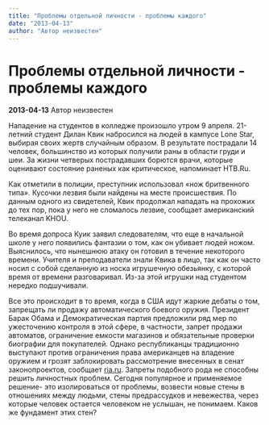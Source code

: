 ```yaml
---
title: "Проблемы отдельной личности - проблемы каждого"
date: "2013-04-13"
author: "Автор неизвестен"
---
```


# Проблемы отдельной личности - проблемы каждого

**2013-04-13** Автор неизвестен

Нападение на студентов в колледже произошло утром 9 апреля. 21-летний студент Дилан Квик набросился на людей в кампусе Lone Star, выбирая своих жертв случайным образом. В результате пострадали 14 человек, большинство из которых получили раны в области груди и шеи. За жизни четверых пострадавших борются врачи, которые оценивают состояние раненых как критическое, напоминает НТВ.Ru.

Как отметили в полиции, преступник использовал «нож бритвенного типа». Кусочки лезвия были найдены на месте происшествия. По данным одного из свидетелей, Квик продолжал нападать на прохожих до тех пор, пока у него не сломалось лезвие, сообщает американский телеканал KHOU.

Во время допроса Куик заявил следователям, что еще в начальной школе у него появились фантазии о том, как он убивает людей ножом. Выяснилось, что нынешнюю атаку он готовил в течение некоторого времени. Учителя и преподаватели знали Квика в лицо, так как он часто носил с собой сделанную из носка игрушечную обезьянку, с которой время от времени разговаривал. Из-за этой игрушки над студентом нередко подшучивали.

Все это происходит в то время, когда в США идут жаркие дебаты о том, запрещать ли продажу автоматического боевого оружия. Президент Барак Обама и Демократическая партия предложили ряд мер по ужесточению контроля в этой сфере, в частности, запрет продажи автоматов, ограничение емкости магазинов и обязательные проверки биографии для покупателей. Однако республиканцы традиционно выступают против ограничения права американцев на владение оружием и грозят заблокировать рассмотрение внесенных в сенат законопроектов, сообщает [ria.ru](http://ria.ru/trend/USA_arm_19122012/). Запреты подобного рода не способны решить личностных проблем. Сегодня популярное и применяемое решение- это изолироваться от проблемы, возвести новые стены в отношениях между людьми, стены предрассудков и невежества, через которые человек остается человеком не услышан, не понимаем. Каков же фундамент этих стен?
